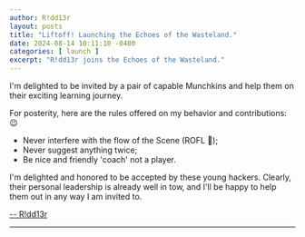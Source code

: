 ```yaml
---
author: R!dd13r
layout: posts
title: "Liftoff! Launching the Echoes of the Wasteland."
date: 2024-08-14 10:11:10 -0400
categories: [ launch ]
excerpt: "R!dd13r joins the Echoes of the Wasteland."
---
```


I'm delighted to be invited by a pair of capable Munchkins and help them on their exciting learning journey.

For posterity, here are the rules offered on my behavior and contributions: 😉

- Never interfere with the flow of the Scene (ROFL 🤪);
- Never suggest anything twice;
- Be nice and friendly 'coach' not a player.

I'm delighted and honored to be accepted by these young hackers.
Clearly, their personal leadership is already well in tow, 
and I'll be happy to help them out in any way I am invited to.

[-- R!dd13r](https://github.com/rdd13r "R!dd13r")

___
